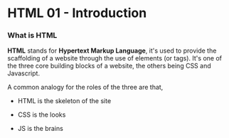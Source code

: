 # HTML 01 - Introduction

### What is HTML

**HTML** stands for **Hypertext Markup Language**, it's used to provide the scaffolding of a website through the use of elements (or tags). It's one of the three core building blocks of a website, the others being CSS and Javascript.

A common analogy for the roles of the three are that,

- HTML is the skeleton of the site

- CSS is the looks

- JS is the brains

# 
